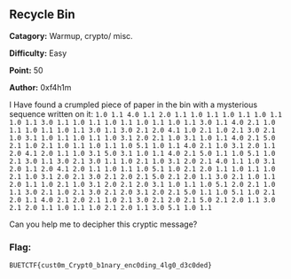 ## Recycle Bin
**Catagory:** Warmup, crypto/ misc. 

**Difficulty:** Easy 

**Point:** 50 

**Author:** 0xf4h1m


I Have found a crumpled piece of paper in the bin with a mysterious sequence written on it: 
`1.0 1.1 4.0 1.1 2.0 1.1 1.0 1.1 1.0 1.1 1.0 1.1 1.0 1.1 3.0 1.1 1.0 1.1 1.0 1.1 1.0 1.1 1.0 1.1 3.0 1.1 4.0 2.1 1.0 1.1 1.0 1.1 1.0 1.1 3.0 1.1 3.0 2.1 2.0 4.1 1.0 2.1 1.0 2.1 3.0 2.1 1.0 3.1 1.0 1.1 1.0 1.1 1.0 3.1 2.0 2.1 1.0 3.1 1.0 1.1 4.0 2.1 5.0 2.1 1.0 2.1 1.0 1.1 1.0 1.1 1.0 5.1 1.0 1.1 4.0 2.1 1.0 3.1 2.0 1.1 2.0 4.1 2.0 1.1 1.0 3.1 5.0 3.1 1.0 1.1 4.0 2.1 5.0 1.1 1.0 5.1 1.0 2.1 3.0 1.1 3.0 2.1 3.0 1.1 1.0 2.1 1.0 3.1 2.0 2.1 4.0 1.1 1.0 3.1 2.0 1.1 2.0 4.1 2.0 1.1 1.0 1.1 1.0 5.1 1.0 2.1 2.0 1.1 1.0 1.1 1.0 2.1 1.0 3.1 2.0 2.1 3.0 2.1 2.0 2.1 5.0 2.1 2.0 1.1 3.0 2.1 1.0 1.1 2.0 1.1 1.0 2.1 1.0 3.1 2.0 2.1 2.0 3.1 1.0 1.1 1.0 5.1 2.0 2.1 1.0 1.1 3.0 2.1 1.0 2.1 3.0 2.1 2.0 3.1 2.0 2.1 5.0 1.1 1.0 5.1 1.0 2.1 2.0 1.1 4.0 2.1 2.0 2.1 1.0 2.1 3.0 2.1 2.0 2.1 5.0 2.1 2.0 1.1 3.0 2.1 2.0 1.1 1.0 1.1 1.0 2.1 2.0 1.1 3.0 5.1 1.0 1.1` 

Can you help me to decipher this cryptic message?


### Flag: 

`BUETCTF{cust0m_Crypt0_b1nary_enc0ding_4lg0_d3c0ded}`
